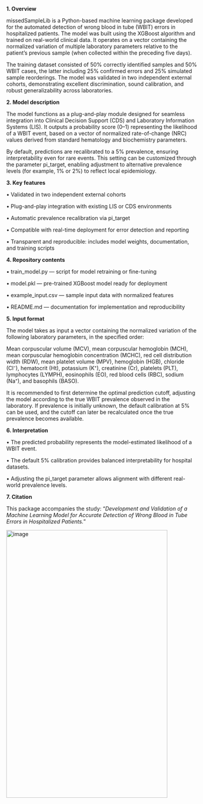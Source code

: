 **1.	Overview**

missedSampleLib is a Python-based machine learning package developed for the automated detection of wrong blood in tube (WBIT) errors in hospitalized patients.
The model was built using the XGBoost algorithm and trained on real-world clinical data. It operates on a vector containing the normalized variation of multiple laboratory parameters relative to the patient’s previous sample (when collected within the preceding five days).

The training dataset consisted of 50% correctly identified samples and 50% WBIT cases, the latter including 25% confirmed errors and 25% simulated sample reorderings.
The model was validated in two independent external cohorts, demonstrating excellent discrimination, sound calibration, and robust generalizability across laboratories.

**2.	Model description**

The model functions as a plug-and-play module designed for seamless integration into Clinical Decision Support (CDS) and Laboratory Information Systems (LIS).
It outputs a probability score (0–1) representing the likelihood of a WBIT event, based on a vector of normalized rate-of-change (NRC) values derived from standard hematology and biochemistry parameters.

By default, predictions are recalibrated to a 5% prevalence, ensuring interpretability even for rare events.
This setting can be customized through the parameter pi_target, enabling adjustment to alternative prevalence levels (for example, 1% or 2%) to reflect local epidemiology.

**3.	Key features**

•	Validated in two independent external cohorts

•	Plug-and-play integration with existing LIS or CDS environments

•	Automatic prevalence recalibration via pi_target

•	Compatible with real-time deployment for error detection and reporting

•	Transparent and reproducible: includes model weights, documentation, and training scripts

**4.	Repository contents**

•	train_model.py — script for model retraining or fine-tuning

•	model.pkl — pre-trained XGBoost model ready for deployment

•	example_input.csv — sample input data with normalized features

•	README.md — documentation for implementation and reproducibility

**5.	Input format**

The model takes as input a vector containing the normalized variation of the following laboratory parameters, in the specified order:

Mean corpuscular volume (MCV), mean corpuscular hemoglobin (MCH), mean corpuscular hemoglobin concentration (MCHC), red cell distribution width (RDW), mean platelet volume (MPV), hemoglobin (HGB), chloride (Cl⁻), hematocrit (Ht), potassium (K⁺), creatinine (Cr), platelets (PLT), lymphocytes (LYMPH), eosinophils (EO), red blood cells (RBC), sodium (Na⁺), and basophils (BASO).

It is recommended to first determine the optimal prediction cutoff, adjusting the model according to the true WBIT prevalence observed in the laboratory.
If prevalence is initially unknown, the default calibration at 5% can be used, and the cutoff can later be recalculated once the true prevalence becomes available.

**6.	Interpretation**

•	The predicted probability represents the model-estimated likelihood of a WBIT event.

•	The default 5% calibration provides balanced interpretability for hospital datasets.

•	Adjusting the pi_target parameter allows alignment with different real-world prevalence levels.

**7.	Citation**

This package accompanies the study: “*Development and Validation of a Machine Learning Model for Accurate Detection of Wrong Blood in Tube Errors in Hospitalized Patients.*”


<img width="425" height="705" alt="image" src="https://github.com/user-attachments/assets/421272c3-fe73-4eea-9e74-dafa458e9e40" />
